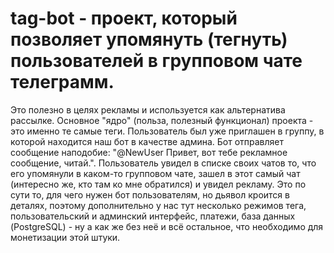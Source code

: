 # tag-bot - проект, который позволяет упомянуть (тегнуть) пользователей в групповом чате телеграмм.
Это полезно в целях рекламы и используется как альтернатива рассылке. Основное "ядро" (польза, полезный функционал) проекта - это именно те самые теги. Пользователь был уже приглашен в группу, в которой находится наш бот в качестве админа. Бот отправляет сообщение наподобие: "@NewUser Привет, вот тебе рекламное сообщение, читай.". Пользователь увидел в списке своих чатов то, что его упомянули в каком-то групповом чате, зашел в этот самый чат (интересно же, кто там ко мне обратился) и увидел рекламу. Это по сути то, для чего нужен бот пользователям, но дьявол кроится в деталях, поэтому дополнительно у нас тут несколько режимов тега, пользовательский и админский интерфейс, платежи, база данных (PostgreSQL) - ну а как же без неё и всё остальное, что необходимо для монетизации этой штуки. 